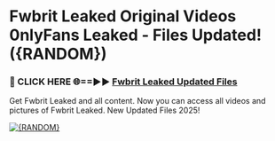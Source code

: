 # Fwbrit Leaked Original Videos 0nlyFans Leaked - Files Updated! ({RANDOM})

<h3>🔴 CLICK HERE 🌐==►► <a href="https://betterlinks.top/A2PfLJ" rel="nofollow">Fwbrit Leaked Updated Files</a></h3>

Get Fwbrit Leaked and all content. Now you can access all videos and pictures of Fwbrit Leaked. New Updated Files 2025!

[![{RANDOM}](https://i.imgur.com/ppqm5kG.gif)](https://betterlinks.top/A2PfLJ)